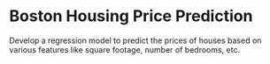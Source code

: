 # Boston Housing Price Prediction
Develop a regression model to predict the prices of houses based on various features like square footage, number of bedrooms, etc.
